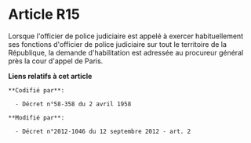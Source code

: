 # Article R15

Lorsque l'officier de police judiciaire est appelé à exercer habituellement ses fonctions d'officier de police judiciaire sur
tout le territoire de la République, la demande d'habilitation est adressée au procureur général près la cour d'appel de
Paris.

**Liens relatifs à cet article**

	**Codifié par**:

	  - Décret n°58-358 du 2 avril 1958

	**Modifié par**:

	  - Décret n°2012-1046 du 12 septembre 2012 - art. 2
